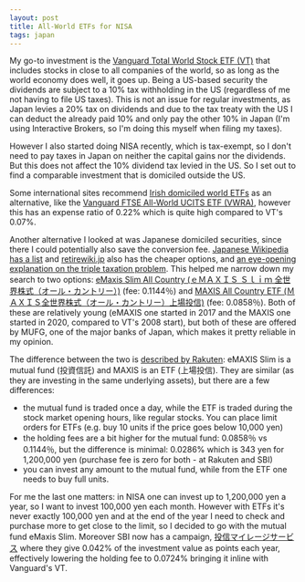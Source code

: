 ```yaml
---
layout: post
title: All-World ETFs for NISA
tags: japan
---
```


My go-to investment is the [Vanguard Total World Stock ETF (VT)](https://investor.vanguard.com/investment-products/etfs/profile/vt) that includes stocks in close to all companies of the world, so as long as the world economy does well, it goes up. Being a US-based security the dividends are subject to a 10% tax withholding in the US (regardless of me not having to file US taxes). This is not an issue for regular investments, as Japan levies a 20% tax on dividends and due to the tax treaty with the US I can deduct the already paid 10% and only pay the other 10% in Japan (I'm using Interactive Brokers, so I'm doing this myself when filing my taxes). 

However I also started doing NISA recently, which is tax-exempt, so I don't need to pay taxes in Japan on neither the capital gains nor the dividends. But this does not affect the 10% dividend tax levied in the US. So I set out to find a comparable investment that is domiciled outside the US.

<!--break-->

Some international sites recommend [Irish domiciled world ETFs](https://www.drwealth.com/best-irish-domiciled-world-etfs/) as an alternative, like the [Vanguard FTSE All-World UCITS ETF (VWRA)](https://www.vanguardmexico.com/en/products/financial-products/equity-etf/VWRA), however this has an expense ratio of 0.22% which is quite high compared to VT's 0.07%.

Another alternative I looked at was Japanese domiciled securities, since there I could potentially also save the conversion fee. [Japanese Wikipedia has a list](https://ja.wikipedia.org/wiki/%E5%85%A8%E4%B8%96%E7%95%8C%E6%A0%AA%E5%BC%8F%E3%82%A4%E3%83%B3%E3%83%87%E3%83%83%E3%82%AF%E3%82%B9) and [retirewiki.jp](https://retirewiki.jp/wiki/Japanese_global_index_funds) also has the cheaper options, and [an eye-opening explanation on the triple taxation problem](https://retirewiki.jp/wiki/Japanese_global_index_funds#The_triple_taxation_problem). This helped me narrow down my search to two options: [eMaxis Slim All Country (ｅＭＡＸＩＳ Ｓｌｉｍ 全世界株式（オール・カントリー）)](https://emaxis.jp/fund/253425.html) (fee: 0.1144％) and [MAXIS All Country ETF (ＭＡＸＩＳ全世界株式（オール・カントリー）上場投信)](https://www.am.mufg.jp/fund/182559.html) (fee: 0.0858％). Both of these are relatively young (eMAXIS one started in 2017 and the MAXIS one started in 2020, compared to VT's 2008 start), but both of these are offered by MUFG, one of the major banks of Japan, which makes it pretty reliable in my opinion.

The difference between the two is [described by Rakuten](https://www.rakuten-sec.co.jp/web/special/emaxis_maxis/): eMAXIS Slim is a mutual fund (投資信託) and MAXIS is an ETF (上場投信). They are similar (as they are investing in the same underlying assets), but there are a few differences:
* the mutual fund is traded once a day, while the ETF is traded during the stock market opening hours, like regular stocks. You can place limit orders for ETFs (e.g. buy 10 units if the price goes below 10,000 yen)
* the holding fees are a bit higher for the mutual fund: 0.0858％ vs 0.1144％, but the difference is minimal: 0.0286% which is 343 yen for 1,200,000 yen (purchase fee is zero for both - at Rakuten and SBI)
* you can invest any amount to the mutual fund, while from the ETF one needs to buy full units.

For me the last one matters: in NISA one can invest up to 1,200,000 yen a year, so I want to invest 100,000 yen each month. However with ETFs it's never exactly 100,000 yen and at the end of the year I need to check and purchase more to get close to the limit, so I decided to go with the mutual fund eMaxis Slim. Moreover SBI now has a campaign, [投信マイレージサービス](https://site1.sbisec.co.jp/ETGate/WPLETmgR001Control?OutSide=on&getFlg=on&burl=search_home&cat1=home&cat2=service&dir=service&file=home_point_01.html) where they give 0.042% of the investment value as points each year, effectively lowering the holding fee to 0.0724% bringing it inline with Vanguard's  VT.

